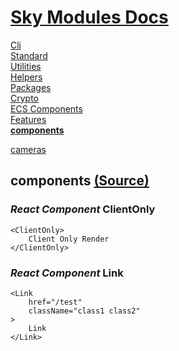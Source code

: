 <!--- This components was auto-generated using "pnpm exec sky readme" --> 

# [Sky Modules Docs](../../README.md)

[Cli](..%2F..%2Fcli%2FREADME.md)   
[Standard](..%2F..%2Fcore%2FREADME.md)   
[Utilities](..%2F..%2Futilities%2FREADME.md)   
[Helpers](..%2F..%2Fhelpers%2FREADME.md)   
[Packages](..%2F..%2Fpkgs%2FREADME.md)   
[Crypto](..%2F..%2Fcrypto%2FREADME.md)   
[ECS Components](..%2F..%2Fecs%2FREADME.md)   
[Features](..%2F..%2Ffeatures%2FREADME.md)   
**[components](..%2F..%2Freact%2Fcomponents%2FREADME.md)**   
  
[cameras](..%2F..%2FThree%2Fcameras%2FREADME.md)   

## components [(Source)](..%2F..%2Freact%2Fcomponents%2F)

  
### _React Component_ ClientOnly

```tsx
<ClientOnly>
    Client Only Render
</ClientOnly>

```

### _React Component_ Link

```tsx
<Link
    href="/test"
    className="class1 class2"
>
    Link
</Link>

```